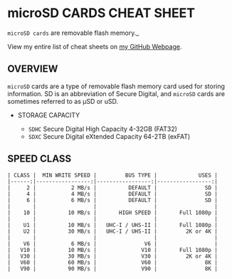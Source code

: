 # microSD CARDS CHEAT SHEET

`microSD cards` are removable flash memory._

View my entire list of cheat sheets on
[my GitHub Webpage](https://jeffdecola.github.io/my-cheat-sheets/).

## OVERVIEW

`microSD` cards are a type of removable flash memory card used for storing information.
SD is an abbreviation of Secure Digital, and `microSD` cards are sometimes referred to
as µSD or uSD.

* STORAGE CAPACITY
  
  * `SDHC` Secure Digital High Capacity	4-32GB (FAT32)
  * `SDXC` Secure Digital eXtended Capacity	64-2TB (exFAT)

## SPEED CLASS


    | CLASS |  MIN WRITE SPEED |         BUS TYPE |             USES |
    |------:|-----------------:|-----------------:|-----------------:|
    |     2 |           2 MB/s |          DEFAULT |               SD |
    |     4 |           4 MB/s |          DEFAULT |               SD |
    |     6 |           6 MB/s |          DEFAULT |               SD |
    |       |                  |                  |                  |
    |    10 |          10 MB/s |       HIGH SPEED |       Full 1080p |
    |       |                  |                  |                  |
    |    U1 |          10 MB/s |   UHC-I / UHS-II |       Full 1080p |
    |    U2 |          30 MB/s |   UHC-I / UHS-II |         2K or 4K |
    |       |                  |                  |                  |
    |    V6 |           6 MB/s |               V6 |                  |
    |   V10 |          10 MB/s |              V10 |       Full 1080p |
    |   V30 |          30 MB/s |              V30 |         2K or 4K |
    |   V60 |          60 MB/s |              V60 |               8K |
    |   V90 |          90 MB/s |              V90 |               8K |
